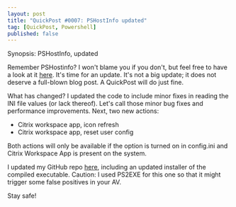```yaml
---
layout: post
title: "QuickPost #0007: PSHostInfo updated"
tag: [QuickPost, Powershell]
published: false
---
```

Synopsis: PSHostInfo, updated

Remember PSHostinfo? I won't blame you if you don't, but feel free to have a look at it [here](https://www.cloudsparkle.be/2020-10-31-PSHostInfo/).
It's time for an update. It's not a big update; it does not deserve a full-blown blog post. A QuickPost will do just fine.

What has changed?
I updated the code to include minor fixes in reading the INI file values (or lack thereof). Let's call those minor bug fixes and performance improvements.
Next, two new actions:
- Citrix workspace app, icon refresh
- Citrix workspace app, reset user config  

Both actions will only be available if the option is turned on in config.ini and Citrix Workspace App is present on the system.

I updated my GitHub repo [here](), including an updated installer of the compiled executable. Caution: I used PS2EXE for this one so that it might trigger some false positives in your AV.

Stay safe!
